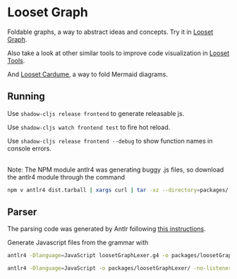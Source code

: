 # Looset Graph

Foldable graphs, a way to abstract ideas and concepts. Try it in [Looset Graph](https://jponline.github.io/looset-graph/).

Also take a look at other similar tools to improve code visualization in [Looset Tools](https://jponline.github.io/looset-landing/).

And [Looset Cardume](https://jponline.github.io/looset-cardume), a way to fold Mermaid diagrams.

## Running
Use `shadow-cljs release frontend` to generate releasable js.

Use `shadow-cljs watch frontend test` to fire hot reload.

Use `shadow-cljs release frontend --debug` to show function names in console errors.

<br>
Note: The NPM module antlr4 was generating buggy .js files, so download the antlr4 module through the command

```bash
npm v antlr4 dist.tarball | xargs curl | tar -xz --directory=packages/ && mv packages/package packages/antlr4
```

## Parser

The parsing code was generated by Antlr following [this instructions](https://github.com/antlr/antlr4/blob/master/doc/javascript-target.md).

Generate Javascript files from the grammar with

```bash
antlr4 -Dlanguage=JavaScript loosetGraphLexer.g4 -o packages/loosetGraphGrammar/ && antlr4 -Dlanguage=JavaScript -o packages/loosetGraphGrammar/ -no-listener -lib packages/loosetGraphGrammar/ loosetGraph.g4 && find packages/loosetGraphGrammar/ -type f ! -name '*.js' ! -name '*.json' -delete && mv packages/loosetGraphGrammar/loosetGraph.js packages/loosetGraphParser/loosetGraphParser.js && mv packages/loosetGraphGrammar/loosetGraphLexer.js packages/loosetGraphLexer/loosetGraphLexer.js && rm -r packages/loosetGraphGrammar/

antlr4 -Dlanguage=JavaScript -o packages/loosetGraphLexer/ -no-listener loosetGraph.g4 && find packages/loosetGraphLexer/ -type f ! -name '*.js' ! -name '*.json' -delete && mv packages/loosetGraphLexer/loosetGraphParser.js packages/loosetGraphParser/
```
